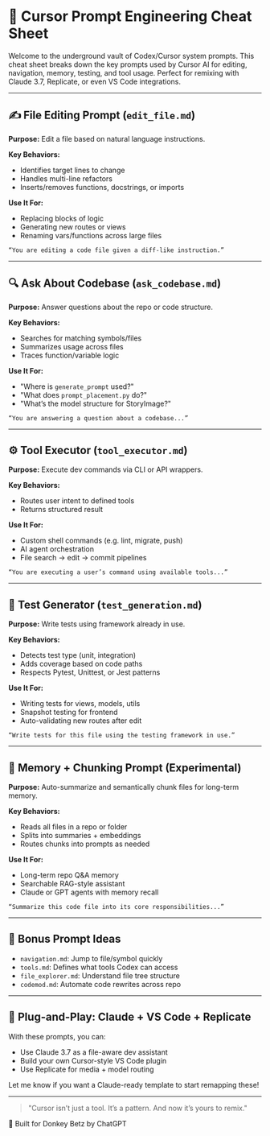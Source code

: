 # 🧠 Cursor Prompt Engineering Cheat Sheet

Welcome to the underground vault of Codex/Cursor system prompts. This cheat sheet breaks down the key prompts used by Cursor AI for editing, navigation, memory, testing, and tool usage. Perfect for remixing with Claude 3.7, Replicate, or even VS Code integrations.

---

## ✍️ File Editing Prompt (`edit_file.md`)

**Purpose:** Edit a file based on natural language instructions.

**Key Behaviors:**

- Identifies target lines to change
- Handles multi-line refactors
- Inserts/removes functions, docstrings, or imports

**Use It For:**

- Replacing blocks of logic
- Generating new routes or views
- Renaming vars/functions across large files

```plaintext
“You are editing a code file given a diff-like instruction.”
```

---

## 🔍 Ask About Codebase (`ask_codebase.md`)

**Purpose:** Answer questions about the repo or code structure.

**Key Behaviors:**

- Searches for matching symbols/files
- Summarizes usage across files
- Traces function/variable logic

**Use It For:**

- "Where is `generate_prompt` used?"
- "What does `prompt_placement.py` do?"
- "What’s the model structure for StoryImage?"

```plaintext
“You are answering a question about a codebase...”
```

---

## ⚙️ Tool Executor (`tool_executor.md`)

**Purpose:** Execute dev commands via CLI or API wrappers.

**Key Behaviors:**

- Routes user intent to defined tools
- Returns structured result

**Use It For:**

- Custom shell commands (e.g. lint, migrate, push)
- AI agent orchestration
- File search → edit → commit pipelines

```plaintext
“You are executing a user’s command using available tools...”
```

---

## 🧪 Test Generator (`test_generation.md`)

**Purpose:** Write tests using framework already in use.

**Key Behaviors:**

- Detects test type (unit, integration)
- Adds coverage based on code paths
- Respects Pytest, Unittest, or Jest patterns

**Use It For:**

- Writing tests for views, models, utils
- Snapshot testing for frontend
- Auto-validating new routes after edit

```plaintext
“Write tests for this file using the testing framework in use.”
```

---

## 🧩 Memory + Chunking Prompt (Experimental)

**Purpose:** Auto-summarize and semantically chunk files for long-term memory.

**Key Behaviors:**

- Reads all files in a repo or folder
- Splits into summaries + embeddings
- Routes chunks into prompts as needed

**Use It For:**

- Long-term repo Q&A memory
- Searchable RAG-style assistant
- Claude or GPT agents with memory recall

```plaintext
“Summarize this code file into its core responsibilities...”
```

---

## 🧠 Bonus Prompt Ideas

- `navigation.md`: Jump to file/symbol quickly
- `tools.md`: Defines what tools Codex can access
- `file_explorer.md`: Understand file tree structure
- `codemod.md`: Automate code rewrites across repo

---

## 🔧 Plug-and-Play: Claude + VS Code + Replicate

With these prompts, you can:

- Use Claude 3.7 as a file-aware dev assistant
- Build your own Cursor-style VS Code plugin
- Use Replicate for media + model routing

Let me know if you want a Claude-ready template to start remapping these!

---

> "Cursor isn’t just a tool. It’s a pattern. And now it’s yours to remix."

🚀 Built for Donkey Betz by ChatGPT
